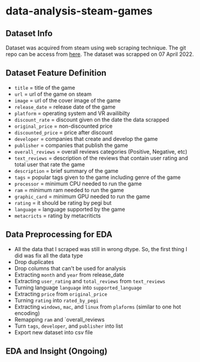 # data-analysis-steam-games

## Dataset Info

Dataset was acquired from steam using web scraping technique. The git repo can be access from [here](https://github.com/triesonyk/web-scraping-steam-games). The dataset was scrapped on 07 April 2022.

## Dataset Feature Definition

- `title` = title of the game <br>
- `url` = url of the game on steam
- `image` = url of the cover image of the game
- `release_date` = release date of the game
- `platform` = operating system and VR availibilty
- `discount_rate` = discount given on the date the data scrapped
- `original_price` = non-discounted price
- `discounted_price` = price after discount
- `developer` = companies that create and develop the game
- `publisher` = companies that publish the game
- `overall_reviews` = overall reviews categories (Positive, Negative, etc)
- `text_reviews` = description of the reviews that contain user rating and total user that rate the game
- `description` = brief summary of the game
- `tags` = popular tags given to the game including genre of the game
- `processor` = minimum CPU needed to run the game
- `ram` = minimum ram needed to run the game
- `graphic_card` = minimum GPU needed to run the game
- `rating` = it should be rating by pegi but 
- `language` = language supported by the game
- `metacricts` = rating  by metacriticts

## Data Preprocessing for EDA

- All the data that I scraped was still in wrong dtype. So, the first thing I did was fix all the data type
- Drop duplicates
- Drop columns that can't be used for analysis
- Extracting `month` and `year` from release_date
- Extracting `user_rating` and `total_reviews` from `text_reviews`
- Turning language `language` into `supported_language`
- Extracting `price` from `original_price`
- Turning `rating` into `rated_by_pegi`
- Extracting `windows`, `mac`, and `linux` from `plaforms` (similar to one hot encoding)
- Remapping `ram` and `overall_reviews
- Turn `tags`, `developer`, and `publisher` into list
- Export new dataset into csv file

## EDA and Insight (Ongoing)
